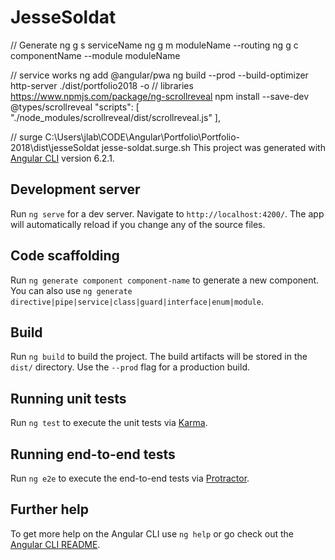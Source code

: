 # JesseSoldat

// Generate
ng g s serviceName
ng g m moduleName --routing
ng g c componentName --module moduleName

// service works
ng add @angular/pwa
ng build --prod --build-optimizer
http-server ./dist/portfolio2018 -o
// libraries
https://www.npmjs.com/package/ng-scrollreveal
npm install --save-dev @types/scrollreveal
"scripts": [
"./node_modules/scrollreveal/dist/scrollreveal.js"
],

// surge
C:\Users\jlab\CODE\Angular\Portfolio\Portfolio-2018\dist\jesseSoldat
jesse-soldat.surge.sh
This project was generated with [Angular CLI](https://github.com/angular/angular-cli) version 6.2.1.

## Development server

Run `ng serve` for a dev server. Navigate to `http://localhost:4200/`. The app will automatically reload if you change any of the source files.

## Code scaffolding

Run `ng generate component component-name` to generate a new component. You can also use `ng generate directive|pipe|service|class|guard|interface|enum|module`.

## Build

Run `ng build` to build the project. The build artifacts will be stored in the `dist/` directory. Use the `--prod` flag for a production build.

## Running unit tests

Run `ng test` to execute the unit tests via [Karma](https://karma-runner.github.io).

## Running end-to-end tests

Run `ng e2e` to execute the end-to-end tests via [Protractor](http://www.protractortest.org/).

## Further help

To get more help on the Angular CLI use `ng help` or go check out the [Angular CLI README](https://github.com/angular/angular-cli/blob/master/README.md).

